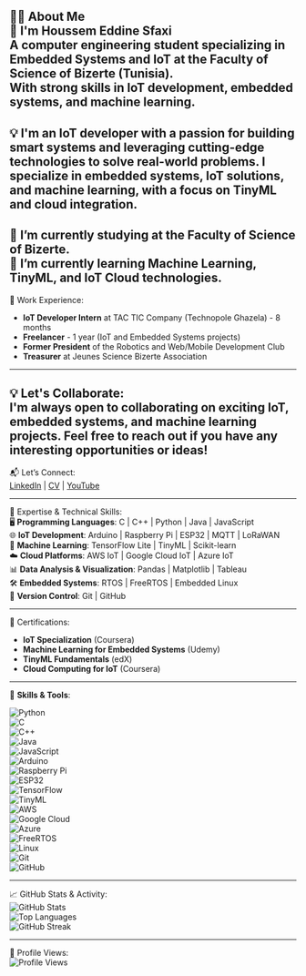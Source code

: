 👨‍💻 About Me  
👋 I'm Houssem Eddine Sfaxi  
A computer engineering student specializing in Embedded Systems and IoT at the Faculty of Science of Bizerte (Tunisia).  
With strong skills in IoT development, embedded systems, and machine learning.  
---
💡 I'm an IoT developer with a passion for building smart systems and leveraging cutting-edge technologies to solve real-world problems. I specialize in embedded systems, IoT solutions, and machine learning, with a focus on TinyML and cloud integration.  
---
🔭 I’m currently studying at the Faculty of Science of Bizerte.  
🌱 I’m currently learning Machine Learning, TinyML, and IoT Cloud technologies.  
---
💼 Work Experience:  
- **IoT Developer Intern** at TAC TIC Company (Technopole Ghazela) - 8 months  
- **Freelancer** - 1 year (IoT and Embedded Systems projects)  
- **Former President** of the Robotics and Web/Mobile Development Club  
- **Treasurer** at Jeunes Science Bizerte Association  
---
💡 Let's Collaborate:  
I'm always open to collaborating on exciting IoT, embedded systems, and machine learning projects. Feel free to reach out if you have any interesting opportunities or ideas!  
---
📬 Let’s Connect:  
[LinkedIn](#) | [CV](#) | [YouTube](#)  

---

🚀 Expertise & Technical Skills:  
🖥️ **Programming Languages**: C | C++ | Python | Java | JavaScript  
🌐 **IoT Development**: Arduino | Raspberry Pi | ESP32 | MQTT | LoRaWAN  
🤖 **Machine Learning**: TensorFlow Lite | TinyML | Scikit-learn  
☁️ **Cloud Platforms**: AWS IoT | Google Cloud IoT | Azure IoT  
📊 **Data Analysis & Visualization**: Pandas | Matplotlib | Tableau  
🛠️ **Embedded Systems**: RTOS | FreeRTOS | Embedded Linux  
🔄 **Version Control**: Git | GitHub  

---

🏅 Certifications:  
- **IoT Specialization** (Coursera)  
- **Machine Learning for Embedded Systems** (Udemy)  
- **TinyML Fundamentals** (edX)  
- **Cloud Computing for IoT** (Coursera)  

---

🔧 **Skills & Tools**:  

![Python](https://img.shields.io/badge/Python-3776AB?style=for-the-badge&logo=python&logoColor=white)  
![C](https://img.shields.io/badge/C-00599C?style=for-the-badge&logo=c&logoColor=white)  
![C++](https://img.shields.io/badge/C%2B%2B-00599C?style=for-the-badge&logo=c%2B%2B&logoColor=white)  
![Java](https://img.shields.io/badge/Java-ED8B00?style=for-the-badge&logo=openjdk&logoColor=white)  
![JavaScript](https://img.shields.io/badge/JavaScript-F7DF1E?style=for-the-badge&logo=javascript&logoColor=black)  
![Arduino](https://img.shields.io/badge/Arduino-00979D?style=for-the-badge&logo=arduino&logoColor=white)  
![Raspberry Pi](https://img.shields.io/badge/Raspberry%20Pi-A22846?style=for-the-badge&logo=raspberrypi&logoColor=white)  
![ESP32](https://img.shields.io/badge/ESP32-E7352C?style=for-the-badge&logo=espressif&logoColor=white)  
![TensorFlow](https://img.shields.io/badge/TensorFlow-FF6F00?style=for-the-badge&logo=tensorflow&logoColor=white)  
![TinyML](https://img.shields.io/badge/TinyML-FF6F00?style=for-the-badge&logo=tensorflow&logoColor=white)  
![AWS](https://img.shields.io/badge/AWS-232F3E?style=for-the-badge&logo=amazonaws&logoColor=white)  
![Google Cloud](https://img.shields.io/badge/Google%20Cloud-4285F4?style=for-the-badge&logo=googlecloud&logoColor=white)  
![Azure](https://img.shields.io/badge/Azure-0089D6?style=for-the-badge&logo=microsoftazure&logoColor=white)  
![FreeRTOS](https://img.shields.io/badge/FreeRTOS-00979D?style=for-the-badge&logo=freertos&logoColor=white)  
![Linux](https://img.shields.io/badge/Linux-FCC624?style=for-the-badge&logo=linux&logoColor=black)  
![Git](https://img.shields.io/badge/Git-F05032?style=for-the-badge&logo=git&logoColor=white)  
![GitHub](https://img.shields.io/badge/GitHub-181717?style=for-the-badge&logo=github&logoColor=white)   

---

📈 GitHub Stats & Activity:  
![GitHub Stats](https://github-readme-stats.vercel.app/api?username=yourusername&show_icons=true&theme=dark)  
![Top Languages](https://github-readme-stats.vercel.app/api/top-langs/?username=yourusername&layout=compact&theme=dark)  
![GitHub Streak](https://streak-stats.demolab.com/?user=yourusername&theme=dark)  

---

👀 Profile Views:  
![Profile Views](https://komarev.com/ghpvc/?username=yourusername&color=blue)  
